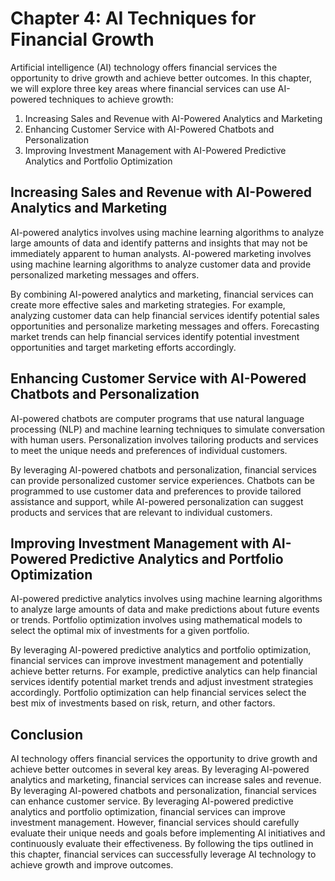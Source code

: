 Chapter 4: AI Techniques for Financial Growth
=============================================

Artificial intelligence (AI) technology offers financial services the opportunity to drive growth and achieve better outcomes. In this chapter, we will explore three key areas where financial services can use AI-powered techniques to achieve growth:

1. Increasing Sales and Revenue with AI-Powered Analytics and Marketing
2. Enhancing Customer Service with AI-Powered Chatbots and Personalization
3. Improving Investment Management with AI-Powered Predictive Analytics and Portfolio Optimization

Increasing Sales and Revenue with AI-Powered Analytics and Marketing
--------------------------------------------------------------------

AI-powered analytics involves using machine learning algorithms to analyze large amounts of data and identify patterns and insights that may not be immediately apparent to human analysts. AI-powered marketing involves using machine learning algorithms to analyze customer data and provide personalized marketing messages and offers.

By combining AI-powered analytics and marketing, financial services can create more effective sales and marketing strategies. For example, analyzing customer data can help financial services identify potential sales opportunities and personalize marketing messages and offers. Forecasting market trends can help financial services identify potential investment opportunities and target marketing efforts accordingly.

Enhancing Customer Service with AI-Powered Chatbots and Personalization
-----------------------------------------------------------------------

AI-powered chatbots are computer programs that use natural language processing (NLP) and machine learning techniques to simulate conversation with human users. Personalization involves tailoring products and services to meet the unique needs and preferences of individual customers.

By leveraging AI-powered chatbots and personalization, financial services can provide personalized customer service experiences. Chatbots can be programmed to use customer data and preferences to provide tailored assistance and support, while AI-powered personalization can suggest products and services that are relevant to individual customers.

Improving Investment Management with AI-Powered Predictive Analytics and Portfolio Optimization
-----------------------------------------------------------------------------------------------

AI-powered predictive analytics involves using machine learning algorithms to analyze large amounts of data and make predictions about future events or trends. Portfolio optimization involves using mathematical models to select the optimal mix of investments for a given portfolio.

By leveraging AI-powered predictive analytics and portfolio optimization, financial services can improve investment management and potentially achieve better returns. For example, predictive analytics can help financial services identify potential market trends and adjust investment strategies accordingly. Portfolio optimization can help financial services select the best mix of investments based on risk, return, and other factors.

Conclusion
----------

AI technology offers financial services the opportunity to drive growth and achieve better outcomes in several key areas. By leveraging AI-powered analytics and marketing, financial services can increase sales and revenue. By leveraging AI-powered chatbots and personalization, financial services can enhance customer service. By leveraging AI-powered predictive analytics and portfolio optimization, financial services can improve investment management. However, financial services should carefully evaluate their unique needs and goals before implementing AI initiatives and continuously evaluate their effectiveness. By following the tips outlined in this chapter, financial services can successfully leverage AI technology to achieve growth and improve outcomes.

